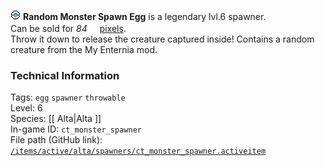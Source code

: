 ![ ](https://raw.githubusercontent.com/Ceterai/Enternia/main/items/active/alta/spawners/ct_monster_spawner.png) **Random Monster Spawn Egg** is a legendary lvl.6 spawner.  
Can be sold for *84* <img src="https://starbounder.org/mediawiki/images/2/21/Pixel.png" width="12" height="16"/> [pixels](https://starbounder.org/Pixel).  
Throw it down to release the creature captured inside! Contains a random creature from the My Enternia mod.

### Technical Information

Tags: `egg` `spawner` `throwable`  
Level: 6  
Species: [[ Alta|Alta ]]  
In-game ID: `ct_monster_spawner`  
File path (GitHub link): [`/items/active/alta/spawners/ct_monster_spawner.activeitem`](https://github.com/Ceterai/Enternia/blob/main/items/active/alta/spawners/ct_monster_spawner.activeitem)

